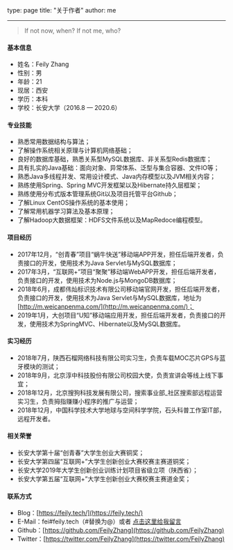type: page
title: "关于作者"
author: me

---

> If not now, when? If not me, who?

#### 基本信息

+ 姓名：Feily Zhang
+ 性别：男
+ 年龄：21
+ 现居：西安
+ 学历：本科
+ 学校：长安大学（2016.8 — 2020.6）

#### 专业技能

+ 熟悉常用数据结构与算法；
+ 了解操作系统相关原理与计算机网络基础；
+ 良好的数据库基础，熟悉关系型MySQL数据库、非关系型Redis数据库；
+ 具有扎实的Java基础：面向对象、异常体系、泛型与集合容器、文件IO等；
+ 熟悉Java多线程并发、常用设计模式、Java内存模型以及JVM相关内容；
+ 熟练使用Spring、Spring MVC开发框架以及Hibernate持久层框架；
+ 熟练使用分布式版本管理系统Git以及项目托管平台Github；
+ 了解Linux CentOS操作系统的基本使用；
+ 了解常用机器学习算法及基本原理；
+ 了解Hadoop大数据框架：HDFS文件系统以及MapRedoce编程模型。

#### 项目经历

+ 2017年12月，“创青春”项目“蜗牛快送”移动端APP开发，担任后端开发者，负责接口的开发，使用技术为Java Servlet与MySQL数据库；
+ 2017年3月，“互联网+”项目“聚聚”移动端WebAPP开发，担任后端开发者，负责接口的开发，使用技术为Node.js与MongoDB数据库；
+ 2018年6月，成都伟灿标识技术有限公司移动端官网开发，担任后端开发者，负责接口的开发，使用技术为Java Servlet与MySQL数据库，地址为[http://m.weicanpenma.com/](http://m.weicanpenma.com/)；
+ 2019年1月，大创项目“U知”移动端应用开发，担任后端开发者，负责接口的开发，使用技术为SpringMVC、Hibernate以及MySQL数据库。

#### 实习经历

+ 2018年7月，陕西石榴网络科技有限公司实习生，负责车载MOC芯片GPS与蓝牙模块的测试；
+ 2018年9月，北京淳中科技股份有限公司校园大使，负责宣讲会等线上线下事宜；
+ 2018年12月，北京搜狗科技发展有限公司，搜索事业部_社区搜索部远程运营实习生，负责拇指赚赚小程序的推广与运营；
+ 2018年12月，中国科学技术大学地球与空间科学学院，石头科普工作室IT部，远程开发者。

#### 相关荣誉

+ 长安大学第十届“创青春”大学生创业大赛铜奖；
+ 长安大学第四届“互联网+”大学生创新创业大赛校赛主赛道铜奖；
+ 长安大学2019年大学生创新创业训练计划项目省级立项（陕西省）；
+ 长安大学第五届“互联网+”大学生创新创业大赛校赛主赛道金奖；

#### 联系方式 

+ Blog：[https://feily.tech/](https://feily.tech/)
+ E-Mail：fei#feily.tech（#替换为@）或者 [点击这里给我留言](http://mail.qq.com/cgi-bin/qm_share?t=qm_mailme&email=IUdESBUWExcTFGFHTllMQEhND0JOTA)
+ Github：[https://github.com/FeilyZhang](https://github.com/FeilyZhang)
+ Twitter：[https://twitter.com/FeilyZhang](https://twitter.com/FeilyZhang)